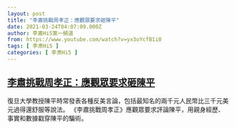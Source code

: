 ```yaml
---
layout: post
title: "李肅挑戰周孝正：應觀眾要求砸陳平"
date: 2021-03-24T04:07:09.000Z
author: 李肅Hi5第一頻道
from: https://www.youtube.com/watch?v=yx3oYcfB1i0
tags: [ 李肃Hi5 ]
categories: [ 李肃Hi5 ]
---
```

<!--1616558829000-->
[李肅挑戰周孝正：應觀眾要求砸陳平](https://www.youtube.com/watch?v=yx3oYcfB1i0)
------

<div>
復旦大學教授陳平時常發表各種反美言論，包括最知名的兩千元人民幣比三千元美元過得還舒服等說法。 《李肅挑戰周孝正》應觀眾要求評論陳平，用親身經歷、事實和數據戳穿陳平的騙術。
</div>
